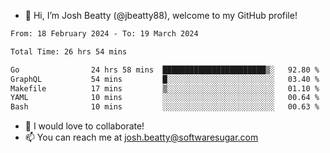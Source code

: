 - 👋 Hi, I’m Josh Beatty (@jbeatty88), welcome to my GitHub profile!

<!--START_SECTION:waka-->

```txt
From: 18 February 2024 - To: 19 March 2024

Total Time: 26 hrs 54 mins

Go                24 hrs 58 mins  ███████████████████████▒░   92.80 %
GraphQL           54 mins         █░░░░░░░░░░░░░░░░░░░░░░░░   03.40 %
Makefile          17 mins         ▒░░░░░░░░░░░░░░░░░░░░░░░░   01.10 %
YAML              10 mins         ░░░░░░░░░░░░░░░░░░░░░░░░░   00.64 %
Bash              10 mins         ░░░░░░░░░░░░░░░░░░░░░░░░░   00.63 %
```

<!--END_SECTION:waka-->

- 💞️ I would love to collaborate!
- 📫 You can reach me at josh.beatty@softwaresugar.com

<!---
jbeatty88/jbeatty88 is a ✨ special ✨ repository because its `README.md` (this file) appears on your GitHub profile.
You can click the Preview link to take a look at your changes.
--->
